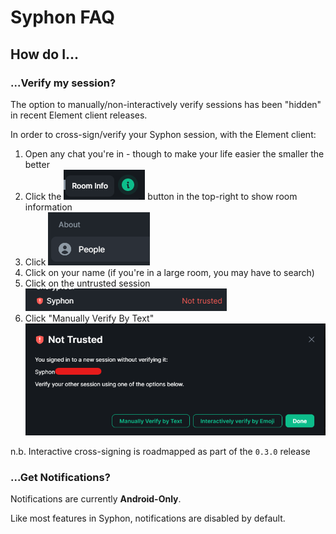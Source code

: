 # Syphon FAQ

## How do I...

### ...Verify my session?

The option to manually/non-interactively verify sessions has been "hidden" in recent Element client releases.

In order to cross-sign/verify your Syphon session, with the Element client:

1. Open any chat you're in - though to make your life easier the smaller the better
1. Click the ![](images/info.png) button in the top-right to show room information
1. Click ![](images/people.png)
1. Click on your name (if you're in a large room, you may have to search)
1. Click on the untrusted session ![](images/syphon_not_trusted.png)
1. Click "Manually Verify By Text" ![](images/verify.png)

n.b. Interactive cross-signing is roadmapped as part of the `0.3.0` release

### ...Get Notifications?

Notifications are currently **Android-Only**.
  
Like most features in Syphon, notifications are disabled by default.